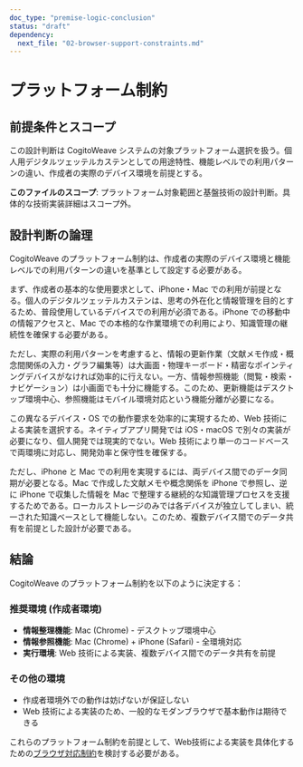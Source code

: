 ```yaml
---
doc_type: "premise-logic-conclusion"
status: "draft"
dependency:
  next_file: "02-browser-support-constraints.md"
---
```


# プラットフォーム制約

## 前提条件とスコープ

この設計判断は CogitoWeave システムの対象プラットフォーム選択を扱う。個人用デジタルツェッテルカステンとしての用途特性、機能レベルでの利用パターンの違い、作成者の実際のデバイス環境を前提とする。

**このファイルのスコープ**: プラットフォーム対象範囲と基盤技術の設計判断。具体的な技術実装詳細はスコープ外。

## 設計判断の論理

CogitoWeave のプラットフォーム制約は、作成者の実際のデバイス環境と機能レベルでの利用パターンの違いを基準として設定する必要がある。

まず、作成者の基本的な使用要求として、iPhone・Mac での利用が前提となる。個人のデジタルツェッテルカステンは、思考の外在化と情報管理を目的とするため、普段使用しているデバイスでの利用が必須である。iPhone での移動中の情報アクセスと、Mac での本格的な作業環境での利用により、知識管理の継続性を確保する必要がある。

ただし、実際の利用パターンを考慮すると、情報の更新作業（文献メモ作成・概念間関係の入力・グラフ編集等）は大画面・物理キーボード・精密なポインティングデバイスがなければ効率的に行えない。一方、情報参照機能（閲覧・検索・ナビゲーション）は小画面でも十分に機能する。このため、更新機能はデスクトップ環境中心、参照機能はモバイル環境対応という機能分離が必要になる。

この異なるデバイス・OS での動作要求を効率的に実現するため、Web 技術による実装を選択する。ネイティブアプリ開発では iOS・macOS で別々の実装が必要になり、個人開発では現実的でない。Web 技術により単一のコードベースで両環境に対応し、開発効率と保守性を確保する。

ただし、iPhone と Mac での利用を実現するには、両デバイス間でのデータ同期が必要となる。Mac で作成した文献メモや概念関係を iPhone で参照し、逆に iPhone で収集した情報を Mac で整理する継続的な知識管理プロセスを支援するためである。ローカルストレージのみでは各デバイスが独立してしまい、統一された知識ベースとして機能しない。このため、複数デバイス間でのデータ共有を前提とした設計が必要である。

## 結論

CogitoWeave のプラットフォーム制約を以下のように決定する：

### 推奨環境 (作成者環境)

- **情報整理機能**: Mac (Chrome) - デスクトップ環境中心
- **情報参照機能**: Mac (Chrome) + iPhone (Safari) - 全環境対応
- **実行環境**: Web 技術による実装、複数デバイス間でのデータ共有を前提

### その他の環境

- 作成者環境外での動作は妨げないが保証しない
- Web 技術による実装のため、一般的なモダンブラウザで基本動作は期待できる

これらのプラットフォーム制約を前提として、Web技術による実装を具体化するための[ブラウザ対応制約](02-browser-support-constraints.md)を検討する必要がある。
